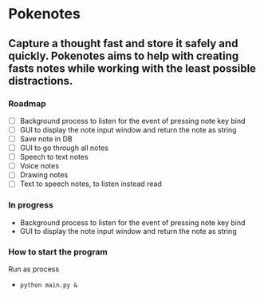 # Pokenotes

## Capture a thought fast and store it safely and quickly. Pokenotes aims to help with creating fasts notes while working with the least possible distractions.

### Roadmap

- [ ] Background process to listen for the event of pressing note key bind
- [ ] GUI to display the note input window and return the note as string
- [ ] Save note in DB
- [ ] GUI to go through all notes
- [ ] Speech to text notes
- [ ] Voice notes
- [ ] Drawing notes
- [ ] Text to speech notes, to listen instead read

### In progress

- Background process to listen for the event of pressing note key bind
- GUI to display the note input window and return the note as string

### How to start the program

Run as process
- ```python main.py &```